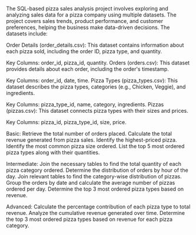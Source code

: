 The SQL-based pizza sales analysis project involves exploring and analyzing sales data for a pizza company using multiple datasets. The project covers sales trends, product performance, and customer preferences, helping the business make data-driven decisions. The datasets include:

Order Details (order_details.csv): This dataset contains information about each pizza sold, including the order ID, pizza type, and quantity.

Key Columns: order_id, pizza_id, quantity.
Orders (orders.csv): This dataset provides details about each order, including the order's timestamp.

Key Columns: order_id, date, time.
Pizza Types (pizza_types.csv): This dataset describes the pizza types, categories (e.g., Chicken, Veggie), and ingredients.

Key Columns: pizza_type_id, name, category, ingredients.
Pizzas (pizzas.csv): This dataset connects pizza types with their sizes and prices.

Key Columns: pizza_id, pizza_type_id, size, price.

Basic:
Retrieve the total number of orders placed.
Calculate the total revenue generated from pizza sales.
Identify the highest-priced pizza.
Identify the most common pizza size ordered.
List the top 5 most ordered pizza types along with their quantities.


Intermediate:
Join the necessary tables to find the total quantity of each pizza category ordered.
Determine the distribution of orders by hour of the day.
Join relevant tables to find the category-wise distribution of pizzas.
Group the orders by date and calculate the average number of pizzas ordered per day.
Determine the top 3 most ordered pizza types based on revenue.

Advanced:
Calculate the percentage contribution of each pizza type to total revenue.
Analyze the cumulative revenue generated over time.
Determine the top 3 most ordered pizza types based on revenue for each pizza category.
